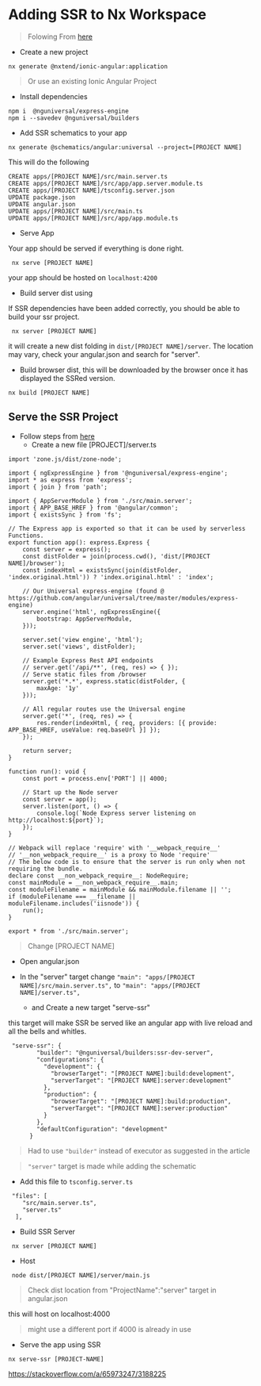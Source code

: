 # Adding SSR to Nx Workspace

> Folowing From [here](https://blog.nrwl.io/server-side-rendering-ssr-with-angular-for-nx-workspaces-14e2414ca532)


* Create a new project 

```
nx generate @nxtend/ionic-angular:application
```

> Or use an existing Ionic Angular Project


* Install dependencies
```
npm i  @nguniversal/express-engine
npm i --savedev @nguniversal/builders
```

* Add SSR schematics to your app

```
nx generate @schematics/angular:universal --project=[PROJECT NAME]
```

This will do the following

```
CREATE apps/[PROJECT NAME]/src/main.server.ts
CREATE apps/[PROJECT NAME]/src/app/app.server.module.ts
CREATE apps/[PROJECT NAME]/tsconfig.server.json
UPDATE package.json
UPDATE angular.json
UPDATE apps/[PROJECT NAME]/src/main.ts
UPDATE apps/[PROJECT NAME]/src/app/app.module.ts
```


* Serve App

Your app should be served if everything is done right.

```
 nx serve [PROJECT NAME]
```

your app should be hosted on `localhost:4200`


* Build server dist using

If SSR dependencies have been added correctly, you should be able to build your ssr project.

```
 nx server [PROJECT NAME]
```

it will create a new dist folding in `dist/[PROJECT NAME]/server`. The location may vary, check your angular.json and search for "server".


* Build browser dist, this will be downloaded by the browser once it has displayed the SSRed version.

```
nx build [PROJECT NAME]
```


## Serve the SSR Project

* Follow steps from [here](https://blog.nrwl.io/server-side-rendering-ssr-with-angular-for-nx-workspaces-14e2414ca532)
  * Create a new file [PROJECT]/server.ts


```
import 'zone.js/dist/zone-node';

import { ngExpressEngine } from '@nguniversal/express-engine';
import * as express from 'express';
import { join } from 'path';

import { AppServerModule } from './src/main.server';
import { APP_BASE_HREF } from '@angular/common';
import { existsSync } from 'fs';

// The Express app is exported so that it can be used by serverless Functions.
export function app(): express.Express {
    const server = express();
    const distFolder = join(process.cwd(), 'dist/[PROJECT NAME]/browser');
    const indexHtml = existsSync(join(distFolder, 'index.original.html')) ? 'index.original.html' : 'index';

    // Our Universal express-engine (found @ https://github.com/angular/universal/tree/master/modules/express-engine)
    server.engine('html', ngExpressEngine({
        bootstrap: AppServerModule,
    }));

    server.set('view engine', 'html');
    server.set('views', distFolder);

    // Example Express Rest API endpoints
    // server.get('/api/**', (req, res) => { });
    // Serve static files from /browser
    server.get('*.*', express.static(distFolder, {
        maxAge: '1y'
    }));

    // All regular routes use the Universal engine
    server.get('*', (req, res) => {
        res.render(indexHtml, { req, providers: [{ provide: APP_BASE_HREF, useValue: req.baseUrl }] });
    });

    return server;
}

function run(): void {
    const port = process.env['PORT'] || 4000;

    // Start up the Node server
    const server = app();
    server.listen(port, () => {
        console.log(`Node Express server listening on http://localhost:${port}`);
    });
}

// Webpack will replace 'require' with '__webpack_require__'
// '__non_webpack_require__' is a proxy to Node 'require'
// The below code is to ensure that the server is run only when not requiring the bundle.
declare const __non_webpack_require__: NodeRequire;
const mainModule = __non_webpack_require__.main;
const moduleFilename = mainModule && mainModule.filename || '';
if (moduleFilename === __filename || moduleFilename.includes('iisnode')) {
    run();
}

export * from './src/main.server';

```

> Change [PROJECT NAME]

  * Open angular.json

* In the "server" target change `"main": "apps/[PROJECT NAME]/src/main.server.ts",` to `"main": "apps/[PROJECT NAME]/server.ts",`

  * and Create a new target "serve-ssr"

this target will make SSR be served like an angular app with live reload and all the bells and whitles.

  ```
   "serve-ssr": {
          "builder": "@nguniversal/builders:ssr-dev-server",
          "configurations": {
            "development": {
              "browserTarget": "[PROJECT NAME]:build:development",
              "serverTarget": "[PROJECT NAME]:server:development"
            },
            "production": {
              "browserTarget": "[PROJECT NAME]:build:production",
              "serverTarget": "[PROJECT NAME]:server:production"
            }
          },
          "defaultConfiguration": "development"
        }
  ```
  
  
  > Had to use `"builder"` instead of executor as suggested in the article
  
  > `"server"` target is made while adding the schematic


* Add this file to `tsconfig.server.ts`

```
 "files": [
    "src/main.server.ts",
    "server.ts"
  ],
```


* Build SSR Server

```
 nx server [PROJECT NAME]
 ```
 
* Host 

```
 node dist/[PROJECT NAME]/server/main.js 
```

> Check dist location from "ProjectName":"server" target in angular.json

this will host on localhost:4000

> might use a different port if 4000 is already in use





* Serve the app using SSR

```
nx serve-ssr [PROJECT-NAME]
```


https://stackoverflow.com/a/65973247/3188225

